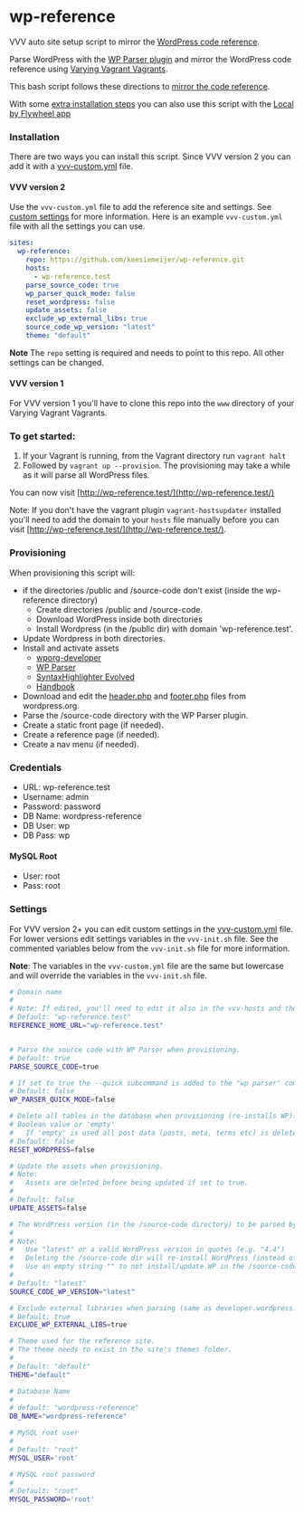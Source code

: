 wp-reference
============

VVV auto site setup script to mirror the [WordPress code reference](https://developer.wordpress.org).

Parse WordPress with the [WP Parser plugin](https://github.com/rmccue/WP-Parser) and mirror the WordPress code reference using [Varying Vagrant Vagrants](https://github.com/Varying-Vagrant-Vagrants/VVV).

This bash script follows these directions to [mirror the code reference](https://make.wordpress.org/docs/handbook/projects/devhub/#setting-up-your-development-environment).

With some [extra installation steps](https://github.com/keesiemeijer/wp-reference/wiki/Using-WP-Reference-with-the-Local-by-Flywheel-app.) you can also use this script with the [Local by Flywheel app](https://local.getflywheel.com/)

### Installation
There are two ways you can install this script. Since VVV version 2 you can add it with a [vvv-custom.yml](https://varyingvagrantvagrants.org/docs/en-US/adding-a-new-site/) file.

#### VVV version 2
Use the `vvv-custom.yml` file to add the reference site and settings. See [custom settings](https://github.com/keesiemeijer/wp-reference#settings) for more information.
Here is an example `vvv-custom.yml` file with all the settings you can use.
```YAML
sites:
  wp-reference:
    repo: https://github.com/keesiemeijer/wp-reference.git
    hosts:
      - wp-reference.test
    parse_source_code: true
    wp_parser_quick_mode: false
    reset_wordpress: false
    update_assets: false
    exclude_wp_external_libs: true
    source_code_wp_version: "latest"
    theme: "default"
```
**Note** The `repo` setting is required and needs to point to this repo. All other settings can be changed.

#### VVV version 1
For VVV version 1 you'll have to clone this repo into the `www` directory of your Varying Vagrant Vagrants.

### To get started:
1. If your Vagrant is running, from the Vagrant directory run `vagrant halt`
2. Followed by `vagrant up --provision`. The provisioning may take a while as it will parse all WordPress files.

You can now visit [http://wp-reference.test/](http://wp-reference.test/)

Note: If you don't have the vagrant plugin `vagrant-hostsupdater` installed you'll need to add the domain to your `hosts` file manually before you can visit [http://wp-reference.test/](http://wp-reference.test/).

### Provisioning
When provisioning this script will:
* if the directories /public and /source-code don't exist (inside the wp-reference directory)
  * Create directories /public and /source-code.
  * Download WordPress inside both directories
  * Install Wordpress (in the /public dir) with domain 'wp-reference.test'.
* Update Wordpress in both directories.
* Install and activate assets
  * [wporg-developer](https://github.com/Rarst/wporg-developer)
  * [WP Parser](https://github.com/rmccue/WP-Parser)
  * [SyntaxHighlighter Evolved](https://wordpress.org/plugins/syntaxhighlighter/)
  * [Handbook](https://meta.trac.wordpress.org/browser/sites/trunk/wordpress.org/public_html/wp-content/plugins/handbook)
* Download and edit the [header.php](https://wordpress.org/header.php) and [footer.php](https://wordpress.org/footer.php) files from wordpress.org.
* Parse the /source-code directory with the WP Parser plugin.
* Create a static front page (if needed).
* Create a reference page (if needed).
* Create a nav menu (if needed).

### Credentials
* URL:      wp-reference.test
* Username: admin
* Password: password
* DB Name:  wordpress-reference
* DB User:  wp
* DB Pass:  wp

#### MySQL Root
* User: root
* Pass: root

### Settings
For VVV version 2+ you can edit custom settings in the [vvv-custom.yml](https://github.com/keesiemeijer/wp-reference#vvv-version-2) file. For lower versions edit settings variables in the `vvv-init.sh` file. See the commented variables below from the `vvv-init.sh` file for more information.

**Note**: The variables in the `vvv-custom.yml` file are the same but lowercase and will override the variables in the `vvv-init.sh` file. 

```bash
# Domain name
#
# Note: If edited, you'll need to edit it also in the vvv-hosts and the vvv-nginx.conf files as well.
# Default: "wp-reference.test"
REFERENCE_HOME_URL="wp-reference.test"


# Parse the source code with WP Parser when provisioning.
# Default: true
PARSE_SOURCE_CODE=true

# If set to true the --quick subcommand is added to the "wp parser" command.
# Default: false
WP_PARSER_QUICK_MODE=false

# Delete all tables in the database when provisioning (re-installs WP).
# Boolean value or 'empty'
#   If 'empty' is used all post data (posts, meta, terms etc) is deleted
# Default: false
RESET_WORDPRESS=false

# Update the assets when provisioning.
# Note:
#   Assets are deleted before being updated if set to true.
#
# Default: false
UPDATE_ASSETS=false

# The WordPress version (in the /source-code directory) to be parsed by the WP Parser.
#
# Note:
#   Use "latest" or a valid WordPress version in quotes (e.g. "4.4")
#   Deleting the /source-code dir will re-install WordPress (instead of updating it).
#   Use an empty string "" to not install/update WP in the /source-code dir. This Let's you parse other code than WP
#
# Default: "latest"
SOURCE_CODE_WP_VERSION="latest"

# Exclude external libraries when parsing (same as developer.wordpress.org).
# Default: true
EXCLUDE_WP_EXTERNAL_LIBS=true

# Theme used for the reference site.
# The theme needs to exist in the site's themes folder.
#
# Default: "default"
THEME="default"

# Database Name
#
# default: "wordpress-reference"
DB_NAME="wordpress-reference"

# MySQL root user
#
# Default: "root"
MYSQL_USER='root'

# MySQL root password
#
# Default: "root"
MYSQL_PASSWORD='root'
```